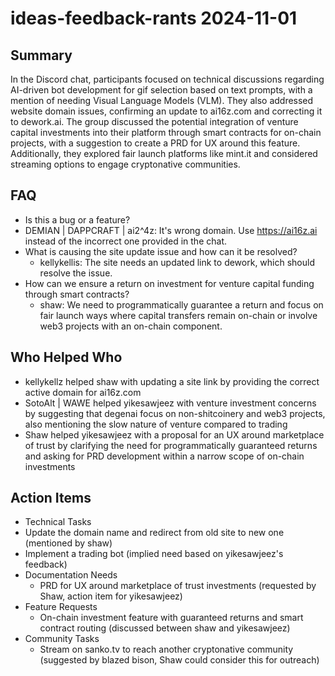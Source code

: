 # ideas-feedback-rants 2024-11-01

## Summary
 In the Discord chat, participants focused on technical discussions regarding AI-driven bot development for gif selection based on text prompts, with a mention of needing Visual Language Models (VLM). They also addressed website domain issues, confirming an update to ai16z.com and correcting it to dework.ai. The group discussed the potential integration of venture capital investments into their platform through smart contracts for on-chain projects, with a suggestion to create a PRD for UX around this feature. Additionally, they explored fair launch platforms like mint.it and considered streaming options to engage cryptonative communities.

## FAQ
 - Is this a bug or a feature?
  - DEMIAN | DAPPCRAFT | ai2^4z: It's wrong domain. Use https://ai16z.ai instead of the incorrect one provided in the chat.
- What is causing the site update issue and how can it be resolved?
  - kellykellis: The site needs an updated link to dework, which should resolve the issue.
- How can we ensure a return on investment for venture capital funding through smart contracts?
  - shaw: We need to programmatically guarantee a return and focus on fair launch ways where capital transfers remain on-chain or involve web3 projects with an on-chain component.

## Who Helped Who
 - kellykellz helped shaw with updating a site link by providing the correct active domain for ai16z.com
- SotoAlt | WAWE helped yikesawjeez with venture investment concerns by suggesting that degenai focus on non-shitcoinery and web3 projects, also mentioning the slow nature of venture compared to trading
- Shaw helped yikesawjeez with a proposal for an UX around marketplace of trust by clarifying the need for programmatically guaranteed returns and asking for PRD development within a narrow scope of on-chain investments

## Action Items
 - Technical Tasks
  - Update the domain name and redirect from old site to new one (mentioned by shaw)
  - Implement a trading bot (implied need based on yikesawjeez's feedback)
- Documentation Needs
  - PRD for UX around marketplace of trust investments (requested by Shaw, action item for yikesawjeez)
- Feature Requests
  - On-chain investment feature with guaranteed returns and smart contract routing (discussed between shaw and yikesawjeez)
- Community Tasks
  - Stream on sanko.tv to reach another cryptonative community (suggested by blazed bison, Shaw could consider this for outreach)

